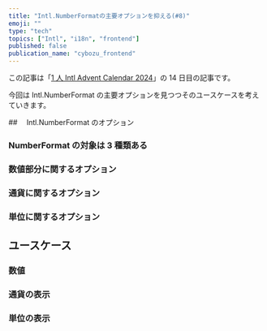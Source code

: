 ```yaml
---
title: "Intl.NumberFormatの主要オプションを抑える(#8)"
emoji: ""
type: "tech"
topics: ["Intl", "i18n", "frontend"]
published: false
publication_name: "cybozu_frontend"
---
```


この記事は「[1 人 Intl Advent Calendar 2024](https://adventar.org/calendars/10555)」の 14 日目の記事です。

今回は Intl.NumberFormat の主要オプションを見つつそのユースケースを考えていきます。

##　 Intl.NumberFormat のオプション

### NumberFormat の対象は 3 種類ある

### 数値部分に関するオプション

### 通貨に関するオプション

### 単位に関するオプション

## ユースケース

### 数値

### 通貨の表示

### 単位の表示
